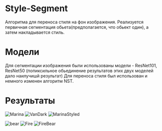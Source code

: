 # Style-Segment
Алгоритма для переноса стиля на фон изображения.
Реализуется первичная сегментация обьета(предполагается, что обьект один), а затем накладывается стиль.
# Модели
Для сегментации изображения были использованы модели - ResNet101, ResNet50 (попиксильное обьединение результатов этих двух моделей дало наилучишй результат)
Для переноса стиля был использован и немного изменен алгоритм NST. 

# Результаты
![Marina](https://user-images.githubusercontent.com/64344132/123556051-3770b200-d79a-11eb-9a7e-e093b934d4f9.jpg)
![VanDark](https://user-images.githubusercontent.com/64344132/123556054-3ccdfc80-d79a-11eb-8351-bc7308175da1.jpg)
![MarinaStyled](https://user-images.githubusercontent.com/64344132/123556024-22941e80-d79a-11eb-94b0-36eb8b865554.jpg)


![bear](https://user-images.githubusercontent.com/64344132/123556069-4e170900-d79a-11eb-8189-66886da2f563.jpg)
![Fire](https://user-images.githubusercontent.com/64344132/123556065-49525500-d79a-11eb-8372-19ee67edbd8b.jpg)
![FireBear](https://user-images.githubusercontent.com/64344132/123556062-45263780-d79a-11eb-9d46-3e4731e18491.png)
